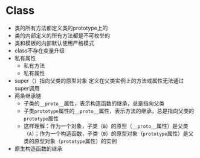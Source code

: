 # Class

- 类的所有方法都定义类的prototype上的
- 类的内部定义的所有方法都是不可枚举的
- 类和模板的内部默认使用严格模式
- class不存在变量升级
- 私有属性
  - 私有方法
  - 私有属性
- super（）指向父类的原型对象 定义在父类实例上的方法或属性无法通过super调用
- 两条继承链
  - 子类的`__proto__`属性，表示构造函数的继承，总是指向父类
  - 子类`prototype`属性的`__proto__`属性，表示方法的继承，总是指向父类的`prototype`属性
  - 这样理解：作为一个对象，子类（`B`）的原型（`__proto__`属性）是父类（`A`）；作为一个构造函数，子类（`B`）的原型对象（`prototype`属性）是父类的原型对象（`prototype`属性）的实例
- 原生构造函数的继承
